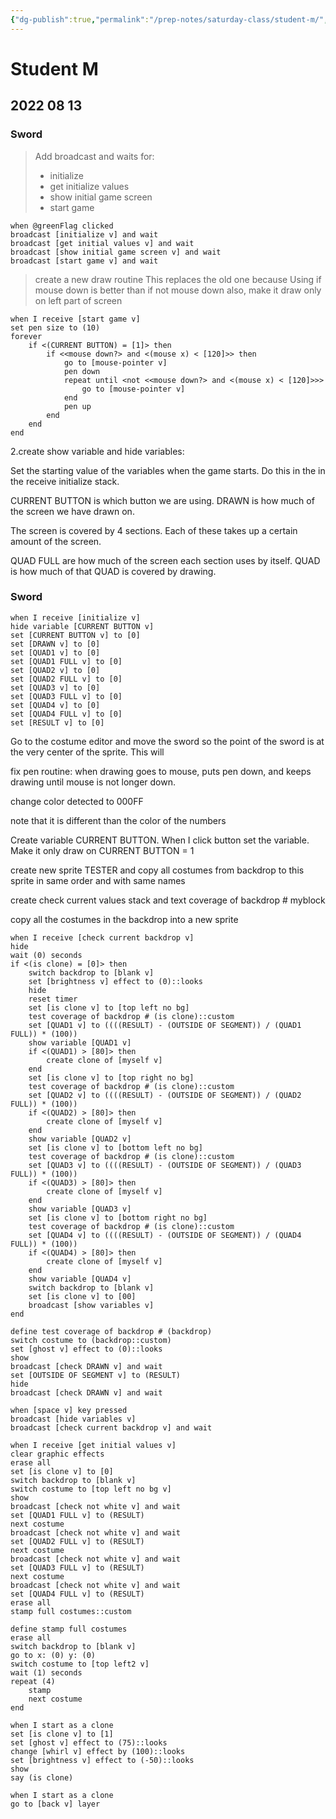 ```yaml
---
{"dg-publish":true,"permalink":"/prep-notes/saturday-class/student-m/","dgHomeLink":true,"dgPassFrontmatter":false}
---
```



# Student M

## 2022 08 13

### Sword

<div class="blocks">


>  Add broadcast and waits for:
> * initialize 
> * get initialize values
> * show initial game screen
> * start game


```
when @greenFlag clicked
broadcast [initialize v] and wait
broadcast [get initial values v] and wait
broadcast [show initial game screen v] and wait
broadcast [start game v] and wait
```


> create a new draw routine
> This replaces the old one because
> Using if mouse down is better than if not mouse down
> also, make it draw only on left part of screen

```
when I receive [start game v]
set pen size to (10)
forever
    if <(CURRENT BUTTON) = [1]> then
        if <<mouse down?> and <(mouse x) < [120]>> then
            go to [mouse-pointer v]
            pen down
            repeat until <not <<mouse down?> and <(mouse x) < [120]>>>
                go to [mouse-pointer v]
            end
            pen up
        end
    end
end
```
2.create show variable and hide variables:



Set the starting value of the variables when the game starts. Do this in the in the receive initialize stack.

CURRENT BUTTON is which button we are using.
DRAWN is how much of the screen we have drawn on.

The screen is covered by 4 sections. Each of these takes up a certain amount of the screen.

QUAD FULL are how much of the screen each section uses by itself. 
QUAD is how much of that QUAD is covered by drawing.


### Sword

```
when I receive [initialize v]
hide variable [CURRENT BUTTON v]
set [CURRENT BUTTON v] to [0]
set [DRAWN v] to [0]
set [QUAD1 v] to [0]
set [QUAD1 FULL v] to [0]
set [QUAD2 v] to [0]
set [QUAD2 FULL v] to [0]
set [QUAD3 v] to [0]
set [QUAD3 FULL v] to [0]
set [QUAD4 v] to [0]
set [QUAD4 FULL v] to [0]
set [RESULT v] to [0]
```

Go to the costume editor and move the sword so the point of the sword is at the very center of the sprite.
This will 
 
 fix pen routine:
 when drawing goes to mouse, puts pen down, and keeps drawing until mouse is not longer down.
 
 change color detected to 000FF
 
 note that it is different than the color of the numbers
 
 
 
 Create variable CURRENT BUTTON. 
 When I click button set the variable. Make it only draw on CURRENT BUTTON = 1
 
 create new sprite TESTER and copy all costumes from backdrop to this sprite in same order and with same names
 
 create check current values stack and text coverage of backdrop # myblock
 
 
 
 
 
 copy all the costumes in the backdrop into a new sprite


 
```
when I receive [check current backdrop v]
hide
wait (0) seconds
if <(is clone) = [0]> then
    switch backdrop to [blank v]
    set [brightness v] effect to (0)::looks
    hide
    reset timer
    set [is clone v] to [top left no bg]
    test coverage of backdrop # (is clone)::custom
    set [QUAD1 v] to ((((RESULT) - (OUTSIDE OF SEGMENT)) / (QUAD1 FULL)) * (100))
    show variable [QUAD1 v]
    if <(QUAD1) > [80]> then
        create clone of [myself v]
    end
    set [is clone v] to [top right no bg]
    test coverage of backdrop # (is clone)::custom
    set [QUAD2 v] to ((((RESULT) - (OUTSIDE OF SEGMENT)) / (QUAD2 FULL)) * (100))
    if <(QUAD2) > [80]> then
        create clone of [myself v]
    end
    show variable [QUAD2 v]
    set [is clone v] to [bottom left no bg]
    test coverage of backdrop # (is clone)::custom
    set [QUAD3 v] to ((((RESULT) - (OUTSIDE OF SEGMENT)) / (QUAD3 FULL)) * (100))
    if <(QUAD3) > [80]> then
        create clone of [myself v]
    end
    show variable [QUAD3 v]
    set [is clone v] to [bottom right no bg]
    test coverage of backdrop # (is clone)::custom
    set [QUAD4 v] to ((((RESULT) - (OUTSIDE OF SEGMENT)) / (QUAD4 FULL)) * (100))
    if <(QUAD4) > [80]> then
        create clone of [myself v]
    end
    show variable [QUAD4 v]
    switch backdrop to [blank v]
    set [is clone v] to [00]
    broadcast [show variables v]
end

define test coverage of backdrop # (backdrop)
switch costume to (backdrop::custom)
set [ghost v] effect to (0)::looks
show
broadcast [check DRAWN v] and wait
set [OUTSIDE OF SEGMENT v] to (RESULT)
hide
broadcast [check DRAWN v] and wait

when [space v] key pressed
broadcast [hide variables v]
broadcast [check current backdrop v] and wait

when I receive [get initial values v]
clear graphic effects
erase all
set [is clone v] to [0]
switch backdrop to [blank v]
switch costume to [top left no bg v]
show
broadcast [check not white v] and wait
set [QUAD1 FULL v] to (RESULT)
next costume
broadcast [check not white v] and wait
set [QUAD2 FULL v] to (RESULT)
next costume
broadcast [check not white v] and wait
set [QUAD3 FULL v] to (RESULT)
next costume
broadcast [check not white v] and wait
set [QUAD4 FULL v] to (RESULT)
erase all
stamp full costumes::custom

define stamp full costumes
erase all
switch backdrop to [blank v]
go to x: (0) y: (0)
switch costume to [top left2 v]
wait (1) seconds
repeat (4)
    stamp
    next costume
end

when I start as a clone
set [is clone v] to [1]
set [ghost v] effect to (75)::looks
change [whirl v] effect by (100)::looks
set [brightness v] effect to (-50)::looks
show
say (is clone)

when I start as a clone
go to [back v] layer

```

</div>


